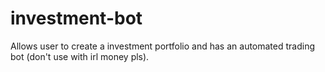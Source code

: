 # investment-bot
 Allows user to create a investment portfolio and has an automated trading bot (don't use with irl money pls).
